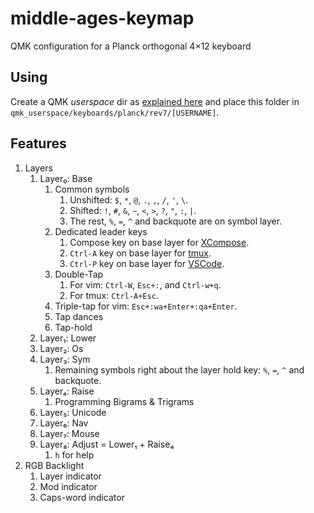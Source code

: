 # middle-ages-keymap

QMK configuration for a Planck orthogonal 4×12 keyboard

## Using

Create a QMK _userspace_ dir as [explained
here](https://docs.qmk.fm/feature_userspace) and place this folder in 
`qmk_userspace/keyboards/planck/rev7/[USERNAME]`.

## Features

1. Layers
    1. Layer₀: Base
        1. Common symbols
            1. Unshifted: `$`, `*`, `@`, `.`, `,`, `/`, `'`, `\`.
            1. Shifted: `!`, `#`, `&`, `~`, `<`, `>`, `?`, `"`, `:`, `|`.
            1. The rest, `%`, `=`, `^` and backquote are on symbol layer.
        1. Dedicated leader keys
            1. Compose key on base layer for [XCompose](https://wiki.debian.org/XCompose).
            1. `Ctrl-A` key on base layer for [tmux](https://github.com/tmux/tmux/wiki).
            1. `Ctrl-P` key on base layer for [VSCode](https://code.visualstudio.com/).
        1. Double-Tap
            1. For vim: `Ctrl-W`, `Esc+:`, and `Ctrl-w+q`.
            1. For tmux: `Ctrl-A+Esc`.
        1. Triple-tap for vim: `Esc+:wa+Enter+:qa+Enter`.
        1. Tap dances
        1. Tap-hold
    1. Layer₁: Lower
    1. Layer₂: Os
    1. Layer₃: Sym
        1. Remaining symbols right about the layer hold key: `%`, `=`, `^` and backquote.
    1. Layer₄: Raise
        1. Programming Bigrams & Trigrams
    1. Layer₅: Unicode
    1. Layer₆: Nav
    1. Layer₇: Mouse
    1. Layer₈: Adjust = Lower₁ + Raise₄
        1. `h` for help
1. RGB Backlight
    1. Layer indicator
    1. Mod indicator
    1. Caps-word indicator
